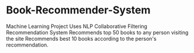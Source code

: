 # Book-Recommender-System
Machine Learning Project
Uses NLP
Collaborative Filtering Recommendation System
Recommends top 50 books to any person visiting the site
Recommends best 10 books according to the person's recommendation.
